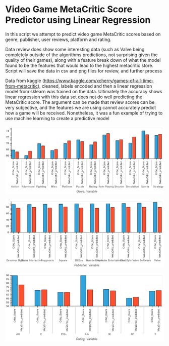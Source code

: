 # Video Game MetaCritic Score Predictor using Linear Regression
In this script we attempt to predict video game MetaCritic scores based on genre, publisher, user reviews, platform and rating. 

Data review does show some interesting data (such as Valve being completely outside of the algorithms predictions, not surprising given the quality of their games), along with a feature break down of what the model found to be the features that would lead to the highest metacritic store. Script will save the data in csv and png files for review, and further process

Data from kaggle (https://www.kaggle.com/xcherry/games-of-all-time-from-metacritic), cleaned, labels encoded and then a linear regression model from sklearn was trained on the data. Ultimately the accuracy shows linear regression with this data set does not do well predicting the MetaCritic score. The argument can be made that review scores can be very subjective, and the features we are using cannot accurately predict how a game will be received. Nonetheless, it was a fun example of trying to use machine learning to create a predictive model

![chart1](score_Genre.png)

![chart1](score_publisher.png)

![chart1](score_rating.png)
